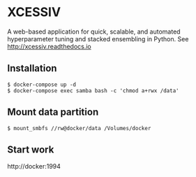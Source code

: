 # XCESSIV
A web-based application for quick, scalable, and automated hyperparameter tuning and stacked ensembling in Python. 
See http://xcessiv.readthedocs.io

## Installation
```
$ docker-compose up -d
$ docker-compose exec samba bash -c 'chmod a+rwx /data'
```

## Mount data partition
```
$ mount_smbfs //rw@docker/data /Volumes/docker
```

## Start work
http://docker:1994
